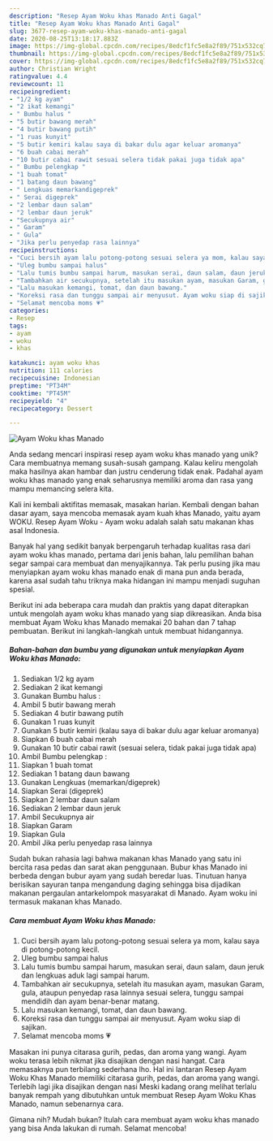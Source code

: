 ```yaml
---
description: "Resep Ayam Woku khas Manado Anti Gagal"
title: "Resep Ayam Woku khas Manado Anti Gagal"
slug: 3677-resep-ayam-woku-khas-manado-anti-gagal
date: 2020-08-25T13:18:17.883Z
image: https://img-global.cpcdn.com/recipes/8edcf1fc5e8a2f89/751x532cq70/ayam-woku-khas-manado-foto-resep-utama.jpg
thumbnail: https://img-global.cpcdn.com/recipes/8edcf1fc5e8a2f89/751x532cq70/ayam-woku-khas-manado-foto-resep-utama.jpg
cover: https://img-global.cpcdn.com/recipes/8edcf1fc5e8a2f89/751x532cq70/ayam-woku-khas-manado-foto-resep-utama.jpg
author: Christian Wright
ratingvalue: 4.4
reviewcount: 11
recipeingredient:
- "1/2 kg ayam"
- "2 ikat kemangi"
- " Bumbu halus "
- "5 butir bawang merah"
- "4 butir bawang putih"
- "1 ruas kunyit"
- "5 butir kemiri kalau saya di bakar dulu agar keluar aromanya"
- "6 buah cabai merah"
- "10 butir cabai rawit sesuai selera tidak pakai juga tidak apa"
- " Bumbu pelengkap "
- "1 buah tomat"
- "1 batang daun bawang"
- " Lengkuas memarkandigeprek"
- " Serai digeprek"
- "2 lembar daun salam"
- "2 lembar daun jeruk"
- "Secukupnya air"
- " Garam"
- " Gula"
- "Jika perlu penyedap rasa lainnya"
recipeinstructions:
- "Cuci bersih ayam lalu potong-potong sesuai selera ya mom, kalau saya di potong-potong kecil."
- "Uleg bumbu sampai halus"
- "Lalu tumis bumbu sampai harum, masukan serai, daun salam, daun jeruk dan lengkuas aduk lagi sampai harum."
- "Tambahkan air secukupnya, setelah itu masukan ayam, masukan Garam, gula, ataupun penyedap rasa lainnya sesuai selera, tunggu sampai mendidih dan ayam benar-benar matang."
- "Lalu masukan kemangi, tomat, dan daun bawang."
- "Koreksi rasa dan tunggu sampai air menyusut. Ayam woku siap di sajikan."
- "Selamat mencoba moms 💗"
categories:
- Resep
tags:
- ayam
- woku
- khas

katakunci: ayam woku khas 
nutrition: 111 calories
recipecuisine: Indonesian
preptime: "PT34M"
cooktime: "PT45M"
recipeyield: "4"
recipecategory: Dessert

---
```



![Ayam Woku khas Manado](https://img-global.cpcdn.com/recipes/8edcf1fc5e8a2f89/751x532cq70/ayam-woku-khas-manado-foto-resep-utama.jpg)

Anda sedang mencari inspirasi resep ayam woku khas manado yang unik? Cara membuatnya memang susah-susah gampang. Kalau keliru mengolah maka hasilnya akan hambar dan justru cenderung tidak enak. Padahal ayam woku khas manado yang enak seharusnya memiliki aroma dan rasa yang mampu memancing selera kita.

Kali ini kembali aktifitas memasak, masakan harian. Kembali dengan bahan dasar ayam, saya mencoba memasak ayam kuah khas Manado, yaitu ayam WOKU. Resep Ayam Woku - Ayam woku adalah salah satu makanan khas asal Indonesia.

Banyak hal yang sedikit banyak berpengaruh terhadap kualitas rasa dari ayam woku khas manado, pertama dari jenis bahan, lalu pemilihan bahan segar sampai cara membuat dan menyajikannya. Tak perlu pusing jika mau menyiapkan ayam woku khas manado enak di mana pun anda berada, karena asal sudah tahu triknya maka hidangan ini mampu menjadi suguhan spesial.


Berikut ini ada beberapa cara mudah dan praktis yang dapat diterapkan untuk mengolah ayam woku khas manado yang siap dikreasikan. Anda bisa membuat Ayam Woku khas Manado memakai 20 bahan dan 7 tahap pembuatan. Berikut ini langkah-langkah untuk membuat hidangannya.

<!--inarticleads1-->

##### Bahan-bahan dan bumbu yang digunakan untuk menyiapkan Ayam Woku khas Manado:

1. Sediakan 1/2 kg ayam
1. Sediakan 2 ikat kemangi
1. Gunakan  Bumbu halus :
1. Ambil 5 butir bawang merah
1. Sediakan 4 butir bawang putih
1. Gunakan 1 ruas kunyit
1. Gunakan 5 butir kemiri (kalau saya di bakar dulu agar keluar aromanya)
1. Siapkan 6 buah cabai merah
1. Gunakan 10 butir cabai rawit (sesuai selera, tidak pakai juga tidak apa)
1. Ambil  Bumbu pelengkap :
1. Siapkan 1 buah tomat
1. Sediakan 1 batang daun bawang
1. Gunakan  Lengkuas (memarkan/digeprek)
1. Siapkan  Serai (digeprek)
1. Siapkan 2 lembar daun salam
1. Sediakan 2 lembar daun jeruk
1. Ambil Secukupnya air
1. Siapkan  Garam
1. Siapkan  Gula
1. Ambil Jika perlu penyedap rasa lainnya


Sudah bukan rahasia lagi bahwa makanan khas Manado yang satu ini bercita rasa pedas dan sarat akan penggunaan. Bubur khas Manado ini berbeda dengan bubur ayam yang sudah beredar luas. Tinutuan hanya berisikan sayuran tanpa mengandung daging sehingga bisa dijadikan makanan pergaulan antarkelompok masyarakat di Manado. Ayam woku ini termasuk makanan khas Manado. 

<!--inarticleads2-->

##### Cara membuat Ayam Woku khas Manado:

1. Cuci bersih ayam lalu potong-potong sesuai selera ya mom, kalau saya di potong-potong kecil.
1. Uleg bumbu sampai halus
1. Lalu tumis bumbu sampai harum, masukan serai, daun salam, daun jeruk dan lengkuas aduk lagi sampai harum.
1. Tambahkan air secukupnya, setelah itu masukan ayam, masukan Garam, gula, ataupun penyedap rasa lainnya sesuai selera, tunggu sampai mendidih dan ayam benar-benar matang.
1. Lalu masukan kemangi, tomat, dan daun bawang.
1. Koreksi rasa dan tunggu sampai air menyusut. Ayam woku siap di sajikan.
1. Selamat mencoba moms 💗


Masakan ini punya citarasa gurih, pedas, dan aroma yang wangi. Ayam woku terasa lebih nikmat jika disajikan dengan nasi hangat. Cara memasaknya pun terbilang sederhana lho. Hal ini lantaran Resep Ayam Woku Khas Manado memiliki citarasa gurih, pedas, dan aroma yang wangi. Terlebih lagi jika disajikan dengan nasi Meski kadang orang melihat terlalu banyak rempah yang dibutuhkan untuk membuat Resep Ayam Woku Khas Manado, namun sebenarnya cara. 

Gimana nih? Mudah bukan? Itulah cara membuat ayam woku khas manado yang bisa Anda lakukan di rumah. Selamat mencoba!
